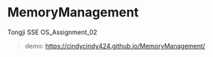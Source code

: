 # MemoryManagement
Tongji SSE OS_Assignment_02

> demo: https://cindycindy424.github.io/MemoryManagement/

